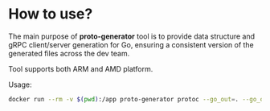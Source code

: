 # How to use?

The main purpose of **proto-generator** tool is to provide data structure and gRPC client/server generation for Go, ensuring a consistent version of the generated files across the dev team.

Tool supports both ARM and AMD platform.

Usage:

```bash
docker run --rm -v $(pwd):/app proto-generator protoc --go_out=. --go_opt=paths=source_relative --go-grpc_out=. --go-grpc_opt=paths=source_relative ./**/*.proto
```
